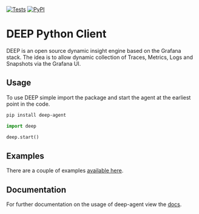 [![Tests](https://github.com/intergral/deep-python-client/actions/workflows/on_push.yaml/badge.svg)](https://github.com/intergral/deep-python-client/actions/workflows/on_push.yaml)
[![PyPI](https://img.shields.io/pypi/v/deep-agent)](https://pypi.org/project/deep-agent/)

# DEEP Python Client

DEEP is an open source dynamic insight engine based on the Grafana stack. The idea is to allow dynamic collection of
Traces, Metrics, Logs and Snapshots via the Grafana UI.

## Usage

To use DEEP simple import the package and start the agent at the earliest point in the code.

```bash
pip install deep-agent
```

```python
import deep

deep.start()
```

## Examples

There are a couple of examples [available here](./examples/README.md).

## Documentation

For further documentation on the usage of deep-agent view the [docs](https://intergral.github.io/deep-python-client/).
